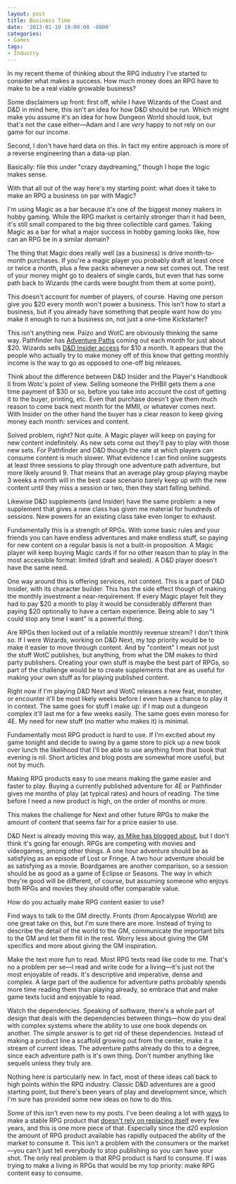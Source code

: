 ```yaml
---
layout: post
title: Business Time
date: '2013-01-10 10:00:00 -0800'
categories:
- Games
tags:
- Industry
---
```


In my recent theme of thinking about the RPG industry I've started to consider what makes a success. How much money does an RPG have to make to be a real viable growable business?

Some disclaimers up front: first off, while I have Wizards of the Coast and D&D in mind here, this isn't an idea for how D&D should be run. Which might make you assume it's an idea for how Dungeon World should look, but that's not the case either—Adam and I are <em>very</em> happy to not rely on our game for our income.

Second, I don't have hard data on this. In fact my entire approach is more of a reverse engineering than a data-up plan.

Basically: file this under "crazy daydreaming," though I hope the logic makes sense.

With that all out of the way here's my starting point: what does it take to make an RPG a business on par with Magic?

I'm using Magic as a bar because it's one of the biggest money makers in hobby gaming. While the RPG market is certainly stronger than it had been, it's still small compared to the big three collectible card games. Taking Magic as a bar for what a major success in hobby gaming looks like, how can an RPG be in a similar domain?

The thing that Magic does really well (as a business) is drive month-to-month purchases. If you're a magic player you probably draft at least once or twice a month, plus a few packs whenever a new set comes out. The rest of your money might go to dealers of single cards, but even that has some path back to Wizards (the cards were bought from them at some point).

This doesn't account for number of players, of course. Having one person give you $20 every month won't power a business. This isn't how to start a business, but if you already have something that people want how do you make it enough to run a business on, not just a one-time Kickstarter?

This isn't anything new. Paizo and WotC are obviously thinking the same way. Pathfinder has <a href="http://paizo.com/pathfinder/adventurePath">Adventure Paths</a> coming out each month for just about $20. Wizards sells <a href="http://www.wizards.com/dnd/subscription.aspx">D&D Insider access</a> for $10 a month. It appears that the people who actually try to make money off of this know that getting monthly income is the way to go as opposed to one-off big releases.

Think about the difference between D&D Insider and the Player's Handbook II from Wotc's point of view. Selling someone the PHBII gets them a one time payment of $30 or so, before you take into account the cost of getting it to the buyer, printing, etc. Even that purchase doesn't give them much reason to come back next month for the MMII, or whatever comes next. With Insider on the other hand the buyer has a clear reason to keep giving money each month: services and content.

Solved problem, right? Not quite. A Magic player will keep on paying for new content indefinitely. As new sets come out they'll pay to play with those new sets. For Pathfinder and D&D though the rate at which players can consume content is much slower. What evidence I can find online suggests at least three sessions to play through one adventure path adventure, but more likely around 9. That means that an average play group playing maybe 3 weeks a month will in the best case scenario barely keep up with the new content until they miss a session or two, then they start falling behind.

Likewise D&D supplements (and Insider) have the same problem: a new supplement that gives a new class has given me material for hundreds of sessions. New powers for an existing class take even longer to exhaust.

Fundamentally this is a strength of RPGs. With some basic rules and your friends you can have endless adventures and make endless stuff, so paying for new content on a regular basis is not a built-in proposition. A Magic player will keep buying Magic cards if for no other reason than to play in the most accessible format: limited (draft and sealed). A D&D player doesn't have the same need.

One way around this is offering services, not content. This is a part of D&D Insider, with its character builder. This has the side effect though of making the monthly investment a near-requirement. If every Magic player felt they had to pay $20 a month to play it would be considerably different than paying $20 optionally to have a certain experience. Being able to say "I could stop any time I want" is a powerful thing.

Are RPGs then locked out of a reliable monthly revenue stream? I don't think so. If I were Wizards, working on D&D Next, my top priority would be to make it easier to move through content. And by "content" I mean not just the stuff WotC publishes, but anything, from what the DM makes to third party publishers. Creating your own stuff is maybe the best part of RPGs, so part of the challenge would be to create supplements that are as useful for making your own stuff as for playing published content.

Right now if I'm playing D&D Next and WotC releases a new feat, monster, or encounter it'll be most likely weeks before I even have a chance to play it in context. The same goes for stuff I make up: if I map out a dungeon complex it'll last me for a few weeks easily. The same goes even moreso for 4E. My need for new stuff (no matter who makes it) is minimal.

Fundamentally most RPG product is hard to use. If I'm excited about my game tonight and decide to swing by a game store to pick up a new book over lunch the likelihood that I'll be able to use anything from that book that evening is nil. Short articles and blog posts are somewhat more useful, but not by much.

Making RPG products easy to use means making the game easier and faster to play. Buying a currently published adventure for 4E or Pathfinder gives me months of play (at typical rates) and hours of reading. The time before I need a new product is high, on the order of months or more.

This makes the challenge for Next and other future RPGs to make the amount of content that seems fair for a price easier to use.

D&D Next is already moving this way, <a href="http://www.latorra.org/2012/03/19/the-one-hour-dd-game/">as Mike has blogged about</a>, but I don't think it's going far enough. RPGs are competing with movies and videogames, among other things. A one hour adventure should be as satisfying as an episode of Lost or Fringe. A two hour adventure should be as satisfying as a movie. Boardgames are another comparison, so a session should be as good as a game of Eclipse or Seasons. The way in which they're good will be different, of course, but assuming someone who enjoys both RPGs and movies they should offer comparable value.

How do you actually make RPG content easier to use?

Find ways to talk to the GM directly. Fronts (from Apocalypse World) are one great take on this, but I'm sure there are more. Instead of trying to describe the detail of the world to the GM, communicate the important bits to the GM and let them fill in the rest. Worry less about giving the GM specifics and more about giving the GM inspiration.

Make the text more fun to read. Most RPG texts read like code to me. That's no a problem per se—I read and write code for a living—it's just not the most enjoyable of reads. It's descriptive and imperative, dense and complex. A large part of the audience for adventure paths probably spends more time reading them than playing already, so embrace that and make game texts lucid and enjoyable to read.

Watch the dependencies. Speaking of software, there's a whole part of design that deals with the dependencies between things—how do you deal with complex systems where the ability to use one book depends on another. The simple answer is to get rid of these dependencies. Instead of making a product line a scaffold growing out from the center, make it a stream of current ideas. The adventure paths already do this to a degree, since each adventure path is it's own thing. Don't number anything like sequels unless they truly are.

Nothing here is particularly new. In fact, most of these ideas call back to high points within the RPG industry. Classic D&D adventures are a good starting point, but there's been years of play and development since, which I'm sure has provided some new ideas on how to do this.

Some of this isn't even new to my posts. I've been dealing a lot with <a title="Eventful D&D" href="http://www.latorra.org/2012/05/14/eventful-dd/">ways</a> to make a stable RPG product that <a title="The Problem With Editions" href="http://www.latorra.org/2012/12/28/the-problem-with-editions/">doesn't rely on replacing itself</a> every few years, and this is one more piece of that. Especially since the d20 explosion the amount of RPG product available has rapidly outpaced the ability of the market to consume it. This isn't a problem with the consumers or the market—you can't just tell everybody to stop publishing so you can have your shot. The only real problem is that RPG product is hard to consume. If I was trying to make a living in RPGs that would be my top priority: make RPG content easy to consume.